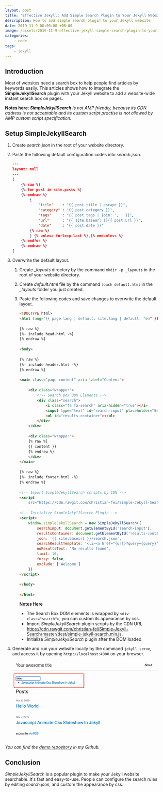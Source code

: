 ```yaml
---
layout: post
title: "Effective Jekyll: Add Simple Search Plugin to Your Jekyll Website"
description: How to add simple search plugin to your Jekyll website
date: 2019-11-9 00:00:00 +08:00
image: /assets/2019-11-9-effective-jekyll-simple-search-plugin-to-your-jekyll-website/banner.jpg
categories:
    - code
tags:
    - jekyll
---
```


## Introduction

Most of websites need a search box to help people find articles by keywords easily. This articles shows how to integrate the **SimpleJekyllSearch** plugin with your Jekyll  website to add a website-wide instant search box on pages.

**Notes here**: ***SimpleJekyllSearch*** *is not AMP friendly, because its CDN address is not acceptable and its custom script practise is not allowed by AMP custom script specification.*

## Setup SimpleJekyllSearch

1. Create *search.json* in the root of your website directory.
2. Paste the following default configuration codes into *search.json*.

    ```json
    ---
    layout: null
    ---
    [
        {% raw %}
        {% for post in site.posts %}
        {% endraw %}
            {
                "title"    : "{{ post.title | escape }}",
                "category" : "{{ post.category }}",
                "tags"     : "{{ post.tags | join: ', ' }}",
                "url"      : "{{ site.baseurl }}{{ post.url }}",
                "date"     : "{{ post.date }}"
            {% raw %}
            } {% unless forloop.last %},{% endunless %}
        {% endfor %}
        {% endraw %}
    ]
    ```

3. Overwrite the default layout.

    1. Create *_layouts* directory by the command `mkdir -p _layouts` in the root of your website directory.
    2. Create *default.html* file by the command `touch default.html` in the *_layouts* folder you just created.
    3. Paste the following codes and save changes to overwrite the default layout.

        ```html
        <!DOCTYPE html>
        <html lang="{{ page.lang | default: site.lang | default: "en" }}">

        {% raw %}
        {%- include head.html -%}
        {% endraw %}

        <body>

        {% raw %}
        {%- include header.html -%}
        {% endraw %}

        <main class="page-content" aria-label="Content">

            <div class="wrapper">
                <!-- Search Box DOM Elements -->
                <div class="search">
                    <i class="fa fa-search" aria-hidden="true"></i>
                    <input type="text" id="search-input" placeholder="Search posts by keyword ...">
                    <ul id="results-container"></ul>
                </div>
            </div>

            <div class="wrapper">
            {% raw %}
            {{ content }}
            {% endraw %}
            </div>
        </main>

        {% raw %}
        {%- include footer.html -%}
        {% endraw %}

        <!-- Import SimpleJekyllSearch scripts by CDN -->
        <script
            src="https://cdn.rawgit.com/christian-fei/Simple-Jekyll-Search/master/dest/simple-jekyll-search.min.js"></script>

        <!-- Initialize SimpleJekyllSearch Plugin -->
        <script>
            window.simpleJekyllSearch = new SimpleJekyllSearch({
                searchInput: document.getElementById('search-input'),
                resultsContainer: document.getElementById('results-container'),
                json: '{{ site.baseurl }}/search.json',
                searchResultTemplate: '<li><a href="{url}?query={query}" title="{desc}">{title}</a></li>',
                noResultsText: 'No results found',
                limit: 10,
                fuzzy: false,
                exclude: ['Welcome']
            })
        </script>

        </body>

        </html>
        ```

        **Notes Here**

        * The Search Box DOM elements is wrapped by `<div class="search">`, you can custom its appearance by css.
        * Import *SimpleJekyllSearch* plugin scripts by the CDN URL <https://cdn.rawgit.com/christian-fei/Simple-Jekyll-Search/master/dest/simple-jekyll-search.min.js>.
        * Initialize *SimpleJekyllSearch* plugin after the DOM loaded.

4. Generate and run your website locally by the command `jekyll serve`, and access it by opening `http://localhost:4000` on your browser.

    ![Final Result](/assets/2019-11-9-effective-jekyll-simple-search-plugin-to-your-jekyll-website/final-result.jpg)

*You can find the [demo repository](https://github.com/miguoliang/effective-jekyll.git) in my Github.*

## Conclusion

*SimpleJekyllSearch* is a popular plugin to make your Jekyll website searchable. It's fast and easy-to-use. People can configure the search rules by editing *search.json*, and custom the appearance by css.
